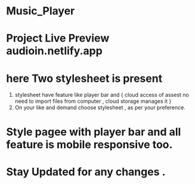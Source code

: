 # Music_Player
# Project Live Preview audioin.netlify.app
# here Two stylesheet is present 
1. stylesheet have feature like player bar and { cloud access of assest no need to import files from computer , cloud storage manages it }
2. On your like and demand choose stylesheet , as per your preference.
# Style pagee with player bar and all feature is mobile responsive too.
# Stay Updated for any changes .
